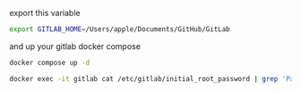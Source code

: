 export this variable
```bash
export GITLAB_HOME=/Users/apple/Documents/GitHub/GitLab
```
and up your gitlab docker compose
```bash
docker compose up -d
```
```bash
docker exec -it gitlab cat /etc/gitlab/initial_root_password | grep 'Password:'
```
